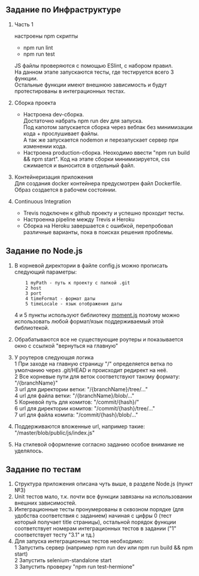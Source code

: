 Задание по Инфраструктуре
------------

1. Часть 1  
 
    настроены npm скрипты
    - npm run lint
    - npm run test

    JS файлы проверяются с помощью ESlint, с набором правил.  
    На данном этапе запускаются тесты, где тестируется всего 3 функции.   
    Остальные функции имеют внешнюю зависимость и будут протестированы в интеграционных тестах.

2. Сборка проекта  

    - Настроена dev-сборка.  
    Достаточно набрать npm run dev для запуска.  
    Под капотом запускается сборка через вебпак без минимизации кода + прослушивает файлы.  
    А так же запускается nodemon и перезапускает сервер при изменении кода.  
    - Настроена production-сборка.
    Неоходимо ввести "npm run build && npm start".
    Код на этапе сборки минимизируется, css сжимается и выносится в отдельный файл.

3. Контейнеризация приложения  
    Для создания docker контейнера предусмотрен файл Dockerfile.
    Образ создается в рабочем состоянии.
    
4. Continuous Integration
    - Trevis подключен к github проекту и успешно проходит тесты.
    - Настроенна pipeline между Trevis и Heroku
    - Сборка на Heroku завершается с ошибкой, перепробовал различные варианты, пока в поисках решения проблемы.

Задание по Node.js
------------

1. В корневой директории в файле config.js можно прописать следующий параметры:  
    ```
        1 myPath - путь к проекту с папкой .git  
        2 host
        3 port  
        4 timeFormat - формат даты  
        5 timeLocale - язык отображения даты
    ```
     4 и 5 пункты используют библиотеку [moment.js](http://momentjs.com/docs/#/displaying/format/) поэтому можно использовать любой формат/язык поддерживаемый этой библиотекой.

2. Обрабатываются все не существующие роутеры и показывается окно с ссылкой "вернуться на главную"

3. У роутеров следующая логика  
    1 При заходе на главную страницу "/" определяется ветка по умолчанию через .git/HEAD
    и происходит редирект на неё.  
    2 Все корневые пути для веток соответствуют такому формату: "/{branchName}"  
    3 url для директории ветки: "/{branchName}/tree/..."  
    4 url для файла ветки: "/{branchName}/blob/..."  
    5 Корневой путь для комитов: "/commit/{hash}/"  
    6 url для директории комитов: "/commit/{hash}/tree/..."  
    7 url для файла комита: "/commit/{hash}/blob/..."
    
4. Поддерживаются вложенные url, например такие: "/master/blob/public/js/index.js"
5. На стилевой оформление согласно заданию особое внимание не уделялось.


Задание по тестам
------------

1. Структура приложения описана чуть выше, в разделе Node.js (пункт №3)
2. Unit тестов мало, т.к. почти все функции завязаны на использовании внешних зависимостей.
3. Интеграционные тесты пронумерованы в сквозном порядке (для удобства соответствия с заданием) начиная с цифры 0 (тест который получает title страницы), остальной порядок функции соответствует номерам интеграционных тестов в задании ("1" соответствует тесту "3.1" и тд.)
4. Для запуска интеграционных тестов необходимо:  
    1 Запустить сервер (например npm run dev или npm run build && npm start)  
    2 Запустить selenium-standalone start  
    3 Запустить проверку "npm run test-hermione"  